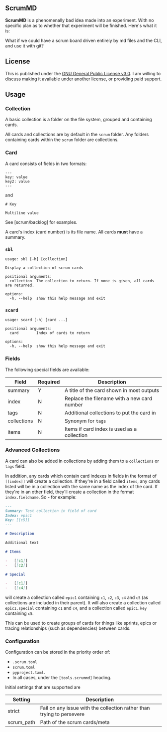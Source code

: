 ## ScrumMD

**ScrumMD** is a phenomenally bad idea made into an experiment. With no specific plan as to whether that experiment will be finished. Here's what it is:

What if we could have a scrum board driven entirely by md files and the CLI, and use it with git?

## License

This is published under the [GNU General Public License v3.0](LICENSE.md). I am willing to discuss making it available under another license, or providing paid support.

## Usage

### Collection

A basic collection is a folder on the file system, grouped and containing cards.

All cards and collections are by default in the `scrum` folder. Any folders containing cards within the `scrum` folder are collections.

### Card

A card consists of fields in two formats:

```
---
key: value
key2: value
---
```

and

```
# Key

Multiline value
```

See [scrum/backlog] for examples.

A card's index (card number) is its file name. All cards **must** have a summary.

### `sbl`

```
usage: sbl [-h] [collection]

Display a collection of scrum cards

positional arguments:
  collection  The collection to return. If none is given, all cards are returned.

options:
  -h, --help  show this help message and exit
```

### `scard`

```
usage: scard [-h] [card ...]

positional arguments:
  card        Index of cards to return

options:
  -h, --help  show this help message and exit
```

### Fields

The following special fields are available:

| Field       | Required | Description                                 |
| ----------- | -------- | ------------------------------------------- |
| summary     | Y        | A title of the card shown in most outputs   |
| index       | N        | Replace the filename with a new card number |
| tags        | N        | Additional collections to put the card in   |
| collections | N        | Synonym for `tags`                          |
| items       | N        | Items if card index is used as a collection |

### Advanced Collections

A card can also be added in collections by adding them to a `collections` or `tags` field.

In addition, any cards which contain card indexes in fields in the format of `[[index]]` will create a collection. If they're in a field called `items`, any cards listed will be in a collection with the same name as the index of the card. If they're in an other field, they'll create a collection in the format `index.fieldname`. So - for example:

```md
---
Summary: Test collection in field of card
Index: epic1
Key: [[c5]]
---

# Description

Additional text

# Items

-   [[c1]]
-   [[c2]]

# Special

-   [[c1]]
-   [[c4]]
```

will create a collection called `epic1` containing `c1`, `c2`, `c3`, `c4` and `c5` (as collections are included in their parent). It will also create a collection called `epic1.special` containing `c1` and `c4`, and a collection called `epic1.key` containing `c5`.

This can be used to create groups of cards for things like sprints, epics or tracing relationships (such as dependencies) between cards.

### Configuration

Configuration can be stored in the priority order of:

-   `.scrum.toml`
-   `scrum.toml`
-   `pyproject.taml`.
-   In all cases, under the `[tools.scrummd]` heading.

Initial settings that are supported are

| Setting    | Description                                                           |
| ---------- | --------------------------------------------------------------------- |
| strict     | Fail on any issue with the collection rather than trying to persevere |
| scrum_path | Path of the scrum cards/meta                                          |
